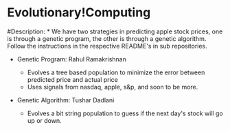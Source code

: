 Evolutionary!Computing
======================


 #Description: *
We have two strategies in predicting
apple stock prices, one is through a 
genetic program, the other is through a
genetic algorithm. Follow the instructions
in the respective README's in sub repositories.


- Genetic Program: Rahul Ramakrishnan
	- Evolves a tree based population to minimize
	  the error between predicted price and actual price
	- Uses signals from nasdaq, apple, s&p, and soon to 
          be more. 

- Genetic Algorithm: Tushar Dadlani
	- Evolves a bit string population to guess if the 
	  next day's stock will go up or down. 



  